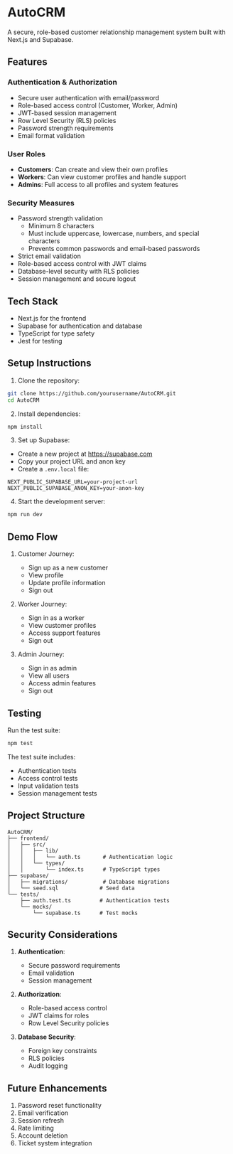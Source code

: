 # AutoCRM

A secure, role-based customer relationship management system built with Next.js and Supabase.

## Features

### Authentication & Authorization
- Secure user authentication with email/password
- Role-based access control (Customer, Worker, Admin)
- JWT-based session management
- Row Level Security (RLS) policies
- Password strength requirements
- Email format validation

### User Roles
- **Customers**: Can create and view their own profiles
- **Workers**: Can view customer profiles and handle support
- **Admins**: Full access to all profiles and system features

### Security Measures
- Password strength validation
  - Minimum 8 characters
  - Must include uppercase, lowercase, numbers, and special characters
  - Prevents common passwords and email-based passwords
- Strict email validation
- Role-based access control with JWT claims
- Database-level security with RLS policies
- Session management and secure logout

## Tech Stack
- Next.js for the frontend
- Supabase for authentication and database
- TypeScript for type safety
- Jest for testing

## Setup Instructions

1. Clone the repository:
```bash
git clone https://github.com/yourusername/AutoCRM.git
cd AutoCRM
```

2. Install dependencies:
```bash
npm install
```

3. Set up Supabase:
- Create a new project at https://supabase.com
- Copy your project URL and anon key
- Create a `.env.local` file:
```env
NEXT_PUBLIC_SUPABASE_URL=your-project-url
NEXT_PUBLIC_SUPABASE_ANON_KEY=your-anon-key
```

4. Start the development server:
```bash
npm run dev
```

## Demo Flow

1. Customer Journey:
   - Sign up as a new customer
   - View profile
   - Update profile information
   - Sign out

2. Worker Journey:
   - Sign in as a worker
   - View customer profiles
   - Access support features
   - Sign out

3. Admin Journey:
   - Sign in as admin
   - View all users
   - Access admin features
   - Sign out

## Testing

Run the test suite:
```bash
npm test
```

The test suite includes:
- Authentication tests
- Access control tests
- Input validation tests
- Session management tests

## Project Structure

```
AutoCRM/
├── frontend/
│   ├── src/
│   │   ├── lib/
│   │   │   └── auth.ts       # Authentication logic
│   │   └── types/
│   │       └── index.ts      # TypeScript types
├── supabase/
│   ├── migrations/           # Database migrations
│   └── seed.sql             # Seed data
└── tests/
    ├── auth.test.ts         # Authentication tests
    └── mocks/
        └── supabase.ts      # Test mocks
```

## Security Considerations

1. **Authentication**:
   - Secure password requirements
   - Email validation
   - Session management

2. **Authorization**:
   - Role-based access control
   - JWT claims for roles
   - Row Level Security policies

3. **Database Security**:
   - Foreign key constraints
   - RLS policies
   - Audit logging

## Future Enhancements

1. Password reset functionality
2. Email verification
3. Session refresh
4. Rate limiting
5. Account deletion
6. Ticket system integration
